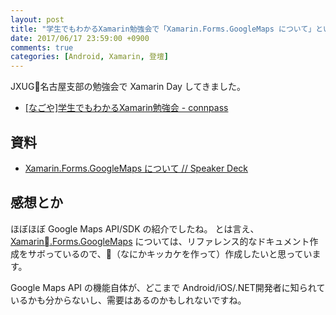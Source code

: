 ```yaml
---
layout: post
title: "学生でもわかるXamarin勉強会で「Xamarin.Forms.GoogleMaps について」という話をしました"
date: 2017/06/17 23:59:00 +0900
comments: true
categories: [Android, Xamarin, 登壇]
---
```

JXUG名古屋支部の勉強会で Xamarin Day してきました。

<!--more-->

* [[なごや]学生でもわかるXamarin勉強会 - connpass](https://jxug.connpass.com/event/57324/)

## 資料

* [Xamarin.Forms.GoogleMaps について // Speaker Deck](https://speakerdeck.com/amay077/xamarin-dot-forms-dot-googlemaps-nituite)

## 感想とか

ほぼほぼ Google Maps API/SDK の紹介でしたね。
とは言え、[Xamarin.Forms.GoogleMaps](https://github.com/amay077/Xamarin.Forms.GoogleMaps) については、リファレンス的なドキュメント作成をサボっているので、（なにかキッカケを作って）作成したいと思っています。

Google Maps API の機能自体が、どこまで Android/iOS/.NET開発者に知られているかも分からないし、需要はあるのかもしれないですね。